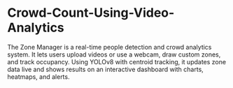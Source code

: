 # Crowd-Count-Using-Video-Analytics
The Zone Manager is a real-time people detection and crowd analytics system. It lets users upload videos or use a webcam, draw custom zones, and track occupancy. Using YOLOv8 with centroid tracking, it updates zone data live and shows results on an interactive dashboard with charts, heatmaps, and alerts.
